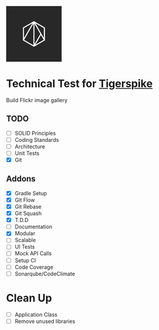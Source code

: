 <img src="./graphics/tigerspike-logo.png" alt="Tigerspike Logo" width="150" height="150" />

# Technical Test for [Tigerspike](https://tigerspike.com/)
Build Flickr image gallery

## TODO
- [ ] SOLID Principles
- [ ] Coding Standards
- [ ] Architecture
- [ ] Unit Tests
- [x] Git

## Addons
- [x] Gradle Setup
- [x] Git Flow
- [x] Git Rebase
- [x] Git Squash
- [x] T.D.D
- [ ] Documentation
- [x] Modular
- [ ] Scalable
- [ ] UI Tests
- [ ] Mock API Calls
- [ ] Setup CI
- [ ] Code Coverage
- [ ] Sonarqube/CodeClimate
 
# Clean Up
- [ ] Application Class
- [ ] Remove unused libraries
